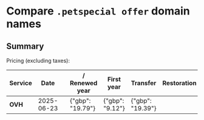 # Compare `.petspecial offer` domain names

## Summary

Pricing (excluding taxes):

| Service | Date |  | / Renewed year | First year | Transfer | Restoration |
|--|--|--|--|--|--|--|
| **OVH** | 2025-06-23 |  | {"gbp": "19.79"} | {"gbp": "9.12"} | {"gbp": "19.39"} |  |
